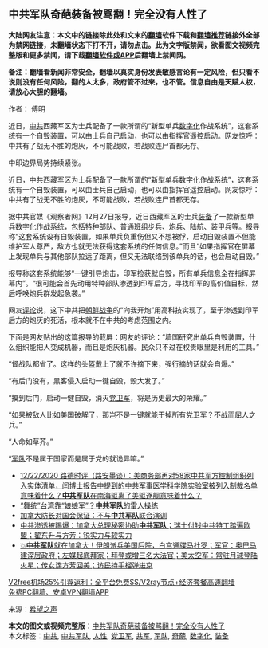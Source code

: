  <h2>中共军队奇葩装备被骂翻！完全没有人性了</h2> <p class="notice"><b>大陆网友注意：本文中的链接除此处和文末的<a href="https://github.com/bannedbook/fanqiang" >翻墙</a>软件下载和<a href="https://github.com/killgcd/justmysocks/blob/master/README.md">翻墙推荐</a>链接外全部为禁网链接，未翻墙状态下打不开，请勿点击。此为文字版禁闻，欲看图文视频完整版和更多禁闻，请下载<a href="https://github.com/bannedbook/fanqiang">翻墙软件或APP</a>后翻墙上禁闻网。</p><p>备注：翻墙看新闻非常安全，翻墙以真实身份发表敏感言论有一定风险，但只看不说则没有任何风险，翻的人太多，政府管不过来，也不管。信息自由是天赋人权，请放心大胆的翻墙。</b></p>  <div class="entry"> <p>作者： 傅明</p> <p id="summary">近日，<a href="https://www.bannedbook.org/bnews/tag/%e4%b8%ad%e5%85%b1/" class="st_tag internal_tag" rel="tag" title="标签 中共 下的日志">中共</a>西藏军区为士兵配备了一款所谓的“新型单兵<a href="https://www.bannedbook.org/bnews/tag/%E6%95%B0%E5%AD%97%E5%8C%96/" class="st_tag internal_tag" rel="tag" title="标签 数字化 下的日志">数字化</a>作战系统”，这套系统有一个自毁装置，可以由士兵自己启动，也可以由指挥官遥控启动。网友惊呼：中共有了战无不胜的炮灰，不可能战败，若战败连尸首都无存。</p> <p id="conimg">中印边界局势持续紧张。&nbsp;</p> <p>近日，中共西藏军区为士兵配备了一款所谓的“新型单兵数字化作战系统”，这套系统有一个自毁装置，可以由士兵自己启动，也可以由指挥官遥控启动。网友惊呼：中共有了战无不胜的炮灰，不可能战败，若战败连尸首都无存。</p> <p>据中共官媒《观察者网》12月27日报导，近日西藏军区的士兵<a href="https://www.bannedbook.org/bnews/tag/%E8%A3%85%E5%A4%87/" class="st_tag internal_tag" rel="tag" title="标签 装备 下的日志">装备</a>了一款新型单兵数字化作战系统，包括特种部队、普通班组步兵、炮兵、陆航、装甲兵等。报导称“这套系统设有自毁装置，如果单兵负重伤但又不想被俘，启动自毁装置不但能维护军人尊严，敌方也就无法获得这套系统的任何信息。”而且“如果指挥官在屏幕上发现单兵与其他部队拉远了距离，但又无法联络到该单兵的话，也会启动自毁。”</p>  <p>报导称这套系统能够“一键引导炮击，印军捡获就自毁，所有单兵信息全在指挥屏幕内”。“很可能会首先动用特种部队渗透到印军后方，寻找印军的高价值目标，然后呼唤炮兵群发起急袭。”</p> <p>网友<span class='wp_keywordlink_affiliate'><a href="https://www.bannedbook.org/bnews/comments/" title="新闻评论" target="_blank">评论</a></span>说，这下中共把<span class='wp_keywordlink'><a href="https://www.bannedbook.org/forum2/topic1037.html" title="朝鲜战争——李奇微回忆录" target="_blank">朝鲜战争</a></span>的“向我开炮”用高科技实现了，至于渗透到印军后方的炮灰的死活，根本就不在中共的考虑范围之内。</p> <p>下面是网友贴出的这篇报导的截屏：网友的评论：“墙国研究出单兵自毁装置，什么组织能把人变成机器，而且是炮灰机器。民众只不过在权贵眼里是利用的工具。”</p> <p>“督战队都省了。这样的头盔戴上了就不许摘下来，强行摘的话就会自爆。”</p> <p>“有后门没有，黑客侵入启动一键自毁，毁大发了。”</p>  <p>“摸到后门，启动一健自毁，消灭<a href="https://www.bannedbook.org/bnews/tag/%E5%85%9A%E5%8D%AB%E5%86%9B/" class="st_tag internal_tag" rel="tag" title="标签 党卫军 下的日志">党卫军</a>，将是历史最大的荣耀。”</p> <p>“如果被敌人比如美国破解了，那岂不是一键就能干掉所有党卫军？不战而屈人之兵。”</p> <p>“人命如草芥。”</p> <p>“<a href="https://www.bannedbook.org/bnews/tag/%E5%86%9B%E9%98%9F/" class="st_tag internal_tag" rel="tag" title="标签 军队 下的日志">军队</a>不是属于国家而是属于党的就诡异嘛。”</p> <ul class='op-related-articles' title='相关阅读'> <li><a href='https://www.bannedbook.org/bnews/bannedvideo/20201222/1453603.html' target='_blank'>12/22/2020 路德时评（路安墨谈）：美商务部再对58家中共军方控制组织列入实体清单，闫博士报告中提到的中共军事医学科学院实验室被列入制裁名单意味着什么？<b>中共军队</b>在南海驱离了美驱逐舰意味着什么？</a></li> <li><a href='https://www.bannedbook.org/bnews/cnnews/20201221/1451837.html' target='_blank'>“舞统”台湾靠“娘娘军”？<b>中共军队</b>的雷人操练</a></li> <li><a href='https://www.bannedbook.org/bnews/taiwannews/20201213/1446576.html' target='_blank'>加拿大防长对国会保证：不与<b>中共军队</b>联合演训</a></li> <li><a href='https://www.bannedbook.org/bnews/bannedvideo/20201212/1446316.html' target='_blank'>中共渗透被踢爆：加拿大总理秘密协助<b>中共军队</b>；瑞士付钱中共特工踏遍欧盟；翟东升与方芳：锐实力与软实力</a></li> <li><a href='https://www.bannedbook.org/bnews/bannedvideo/20201211/1445813.html' target='_blank'>💥<b>中共军队</b>就在加拿大！伊朗派兵美国后院，白宫通牒马杜罗；军官：奥巴马建深层政府；左媒起底拜家；拜登或增三名大法官；美太空军：常驻月球登陆火星；传女谍方芳回美；访民持手榴弹进京</a></li> </ul> <p class="texttj"> <a href="https://github.com/bannedbook/fanqiang/wiki/V2ray%E6%9C%BA%E5%9C%BA" target="_blank">V2free机场25%引荐返利：全平台免费SS/V2ray节点+经济套餐高速翻墙</a><br/> <a href="https://github.com/bannedbook/fanqiang/wiki/%E7%A6%81%E9%97%BB%E7%BD%91%E5%AE%89%E5%8D%93%E7%BF%BB%E5%A2%99%E6%96%B0%E9%97%BBAPP" target="_blank">免费PC翻墙、安卓VPN翻墙APP</a></p><p> 来源：<span class='wp_keywordlink_affiliate'><a href="https://www.soundofhope.org" title="希望之声" target="_blank">希望之声</a></span> </p> <a name='sharetosocial'></a>       <div><b>本文的图文或视频完整版</b>：<a href='https://www.bannedbook.org/bnews/cnnews/20210102/1459582.html'>中共军队奇葩装备被骂翻！完全没有人性了</a></div>  </div><!--END ENTRY--> <div class="postfooter"> <div>本文标签：<a href="https://www.bannedbook.org/bnews/tag/%e4%b8%ad%e5%85%b1/" rel="tag">中共</a>, <a href="https://www.bannedbook.org/bnews/tag/%e4%b8%ad%e5%85%b1%e5%86%9b%e9%98%9f/" rel="tag">中共军队</a>, <a href="https://www.bannedbook.org/bnews/tag/%e4%ba%ba%e6%80%a7/" rel="tag">人性</a>, <a href="https://www.bannedbook.org/bnews/tag/%E5%85%9A%E5%8D%AB%E5%86%9B/" rel="tag">党卫军</a>, <a href="https://www.bannedbook.org/bnews/tag/%e5%85%b1%e5%86%9b/" rel="tag">共军</a>, <a href="https://www.bannedbook.org/bnews/tag/%E5%86%9B%E9%98%9F/" rel="tag">军队</a>, <a href="https://www.bannedbook.org/bnews/tag/%e5%a5%87%e8%91%a9/" rel="tag">奇葩</a>, <a href="https://www.bannedbook.org/bnews/tag/%E6%95%B0%E5%AD%97%E5%8C%96/" rel="tag">数字化</a>, <a href="https://www.bannedbook.org/bnews/tag/%E8%A3%85%E5%A4%87/" rel="tag">装备</a></div>  </div><!--END POSTFOOTER--> 